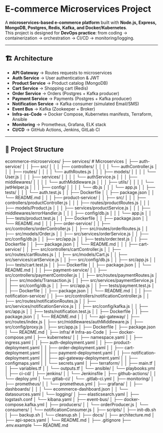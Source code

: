 # E-commerce Microservices Project

A **microservices-based e-commerce platform** built with **Node.js, Express, MongoDB, Postgres, Redis, Kafka, and Docker/Kubernetes**.  
This project is designed for **DevOps practice**: from coding → containerization → orchestration → CI/CD → monitoring/logging.

---

## 🏗️ Architecture

- **API Gateway** → Routes requests to microservices
- **Auth Service** → User authentication & JWT
- **Product Service** → Product catalog (MongoDB)
- **Cart Service** → Shopping cart (Redis)
- **Order Service** → Orders (Postgres + Kafka producer)
- **Payment Service** → Payments (Postgres + Kafka producer)
- **Notification Service** → Kafka consumer (simulated Email/SMS)
- **Event Bus** → Kafka (Zookeeper + Broker)
- **Infra-as-Code** → Docker Compose, Kubernetes manifests, Terraform, Ansible
- **Monitoring** → Prometheus, Grafana, ELK stack
- **CI/CD** → GitHub Actions, Jenkins, GitLab CI

---

## 📂 Project Structure

ecommerce-microservices/
├── services/                              # Microservices
│   ├── auth-service/
│   │   ├── src/
│   │   │   ├── controllers/
│   │   │   │   └── authController.js
│   │   │   ├── routes/
│   │   │   │   └── authRoutes.js
│   │   │   ├── models/
│   │   │   │   └── User.js
│   │   │   ├── services/
│   │   │   │   └── authService.js
│   │   │   ├── middlewares/
│   │   │   │   └── authMiddleware.js
│   │   │   ├── utils/
│   │   │   │   └── jwtHelper.js
│   │   │   ├── config/
│   │   │   │   └── db.js
│   │   │   └── app.js
│   │   ├── tests/
│   │   │   └── auth.test.js
│   │   ├── Dockerfile
│   │   ├── package.json
│   │   └── README.md
│   │
│   ├── product-service/
│   │   ├── src/
│   │   │   ├── controllers/productController.js
│   │   │   ├── routes/productRoutes.js
│   │   │   ├── models/Product.js
│   │   │   ├── services/productService.js
│   │   │   ├── middlewares/errorHandler.js
│   │   │   ├── config/db.js
│   │   │   └── app.js
│   │   ├── tests/product.test.js
│   │   ├── Dockerfile
│   │   ├── package.json
│   │   └── README.md
│   │
│   ├── order-service/
│   │   ├── src/controllers/orderController.js
│   │   ├── src/routes/orderRoutes.js
│   │   ├── src/models/Order.js
│   │   ├── src/services/orderService.js
│   │   ├── src/config/db.js
│   │   ├── src/app.js
│   │   ├── tests/order.test.js
│   │   ├── Dockerfile
│   │   ├── package.json
│   │   └── README.md
│   │
│   ├── cart-service/
│   │   ├── src/controllers/cartController.js
│   │   ├── src/routes/cartRoutes.js
│   │   ├── src/models/Cart.js
│   │   ├── src/services/cartService.js
│   │   ├── src/config/db.js
│   │   ├── src/app.js
│   │   ├── tests/cart.test.js
│   │   ├── Dockerfile
│   │   ├── package.json
│   │   └── README.md
│   │
│   ├── payment-service/
│   │   ├── src/controllers/paymentController.js
│   │   ├── src/routes/paymentRoutes.js
│   │   ├── src/models/Transaction.js
│   │   ├── src/services/paymentService.js
│   │   ├── src/config/db.js
│   │   ├── src/app.js
│   │   ├── tests/payment.test.js
│   │   ├── Dockerfile
│   │   ├── package.json
│   │   └── README.md
│   │
│   ├── notification-service/
│   │   ├── src/controllers/notificationController.js
│   │   ├── src/routes/notificationRoutes.js
│   │   ├── src/services/notificationService.js
│   │   ├── src/config/kafka.js
│   │   ├── src/app.js
│   │   ├── tests/notification.test.js
│   │   ├── Dockerfile
│   │   ├── package.json
│   │   └── README.md
│   │
│   └── api-gateway/
│       ├── src/routes/index.js
│       ├── src/middlewares/authMiddleware.js
│       ├── src/config/proxy.js
│       ├── src/app.js
│       ├── Dockerfile
│       ├── package.json
│       └── README.md
│
├── infra/                                # Infra-as-Code
│   ├── docker-compose.yml
│   ├── kubernetes/
│   │   ├── namespace.yaml
│   │   ├── ingress.yaml
│   │   ├── auth-deployment.yaml
│   │   ├── product-deployment.yaml
│   │   ├── order-deployment.yaml
│   │   ├── cart-deployment.yaml
│   │   ├── payment-deployment.yaml
│   │   ├── notification-deployment.yaml
│   │   ├── api-gateway-deployment.yaml
│   │   ├── configmaps.yaml
│   │   └── secrets.yaml
│   ├── terraform/
│   │   ├── main.tf
│   │   ├── variables.tf
│   │   └── outputs.tf
│   └── ansible/
│       └── playbooks.yml
│
├── ci-cd/
│   ├── jenkins/
│   │   └── Jenkinsfile
│   ├── github-actions/
│   │   └── deploy.yml
│   └── gitlab-ci/
│       └── .gitlab-ci.yml
│
├── monitoring/
│   ├── prometheus/
│   │   └── prometheus.yml
│   ├── grafana/
│   │   ├── dashboards/
│   │   │   └── ecommerce-dashboard.json
│   │   └── datasources.yaml
│   └── logging/
│       ├── elasticsearch.yaml
│       ├── logstash.conf
│       └── kibana.yaml
│
├── event-bus/
│   ├── docker-compose.kafka.yml
│   ├── producers/
│   │   └── orderProducer.js
│   └── consumers/
│       └── notificationConsumer.js
│
├── scripts/
│   ├── init-db.sh
│   ├── backup.sh
│   └── cleanup.sh
│
├── docs/
│   ├── architecture.md
│   ├── api-specs.yaml
│   └── README.md
│
├── .gitignore
├── .env.example
└── README.md
